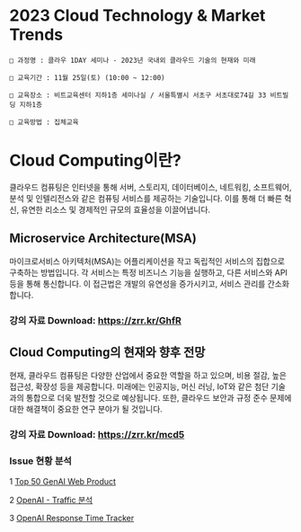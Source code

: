 # 2023 Cloud Technology &amp; Market Trends
`````
□ 과정명 : 클라우 1DAY 세미나 - 2023년 국내외 클라우드 기술의 현재와 미래 

□ 교육기간 : 11월 25일(토) (10:00 ~ 12:00) 

□ 교육장소 : 비트교육센터 지하1층 세미나실 / 서울특별시 서초구 서초대로74길 33 비트빌딩 지하1층

□ 교육방법 : 집체교육
`````

# Cloud Computing이란?

클라우드 컴퓨팅은 인터넷을 통해 서버, 스토리지, 데이터베이스, 네트워킹, 소프트웨어, 분석 및 인텔리전스와 같은 컴퓨팅 서비스를 제공하는 기술입니다. 이를 통해 더 빠른 혁신, 유연한 리소스 및 경제적인 규모의 효율성을 이끌어냅니다.

## Microservice Architecture(MSA)

마이크로서비스 아키텍처(MSA)는 어플리케이션을 작고 독립적인 서비스의 집합으로 구축하는 방법입니다. 각 서비스는 특정 비즈니스 기능을 실행하고, 다른 서비스와 API 등을 통해 통신합니다. 이 접근법은 개발의 유연성을 증가시키고, 서비스 관리를 간소화합니다.

### 강의 자료 Download:  https://zrr.kr/GhfR

## Cloud Computing의 현재와 향후 전망

현재, 클라우드 컴퓨팅은 다양한 산업에서 중요한 역할을 하고 있으며, 비용 절감, 높은 접근성, 확장성 등을 제공합니다. 미래에는 인공지능, 머신 러닝, IoT와 같은 첨단 기술과의 통합으로 더욱 발전할 것으로 예상됩니다. 또한, 클라우드 보안과 규정 준수 문제에 대한 해결책이 중요한 연구 분야가 될 것입니다.

### 강의 자료 Download:  https://zrr.kr/mcd5


### Issue 현황 분석

1 [Top 50 GenAI Web Product](https://a16z.com/how-are-consumers-using-generative-ai/)


2 [OpenAI - Traffic 분석](https://status.openai.com/uptime)


3 [OpenAI Response Time Tracker](https://gptforwork.com/tools/openai-api-and-other-llm-apis-response-time-tracker)



